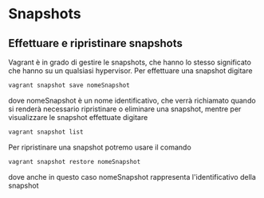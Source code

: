 # Snapshots

## Effettuare e ripristinare snapshots

Vagrant è in grado di gestire le snapshots, che hanno lo stesso significato che hanno su un qualsiasi hypervisor. Per effettuare una snapshot digitare

~~~bash
vagrant snapshot save nomeSnapshot
~~~

dove nomeSnapshot è un nome identificativo, che verrà richiamato quando si renderà necessario ripristinare o eliminare una snapshot, mentre per visualizzare le snapshot effettuate digitare

~~~bash
vagrant snapshot list
~~~

Per ripristinare una snapshot potremo usare il comando

~~~bash
vagrant snapshot restore nomeSnapshot
~~~

dove anche in questo caso nomeSnapshot rappresenta l'identificativo della snapshot
